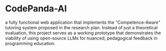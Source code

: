 # CodePanda-AI
a fully functional web application that implements the "Competence-Aware" tutoring system proposed in the research plan. Instead of just a theoretical evaluation, this project serves as a working prototype that demonstrates the viability of using open-source LLMs for nuanced, pedagogical feedback in programming education.
